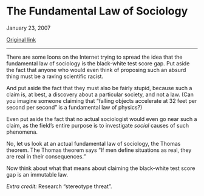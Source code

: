 The Fundamental Law of Sociology
================================

January 23, 2007

[Original link](http://www.aaronsw.com/weblog/fundsoc)

* * * * *

There are some loons on the Internet trying to spread the idea that the
fundamental law of sociology is the black-white test score gap. Put
aside the fact that anyone who would even think of proposing such an
absurd thing must be a raving scientific racist.

And put aside the fact that they must also be fairly stupid, because
such a claim is, at best, a discovery about a particular society, and
not a law. (Can you imagine someone claiming that “falling objects
accelerate at 32 feet per second per second” is a fundamental law of
physics?)

Even put aside the fact that no actual sociologist would even go near
such a claim, as the field’s entire purpose is to investigate *social*
causes of such phenomena.

No, let us look at an actual fundamental law of sociology, the Thomas
theorem. The Thomas theorem says “If men define situations as real, they
are real in their consequences.”

Now think about what that means about claiming the black-white test
score gap is an immutable law.

*Extra credit:* Research “stereotype threat”.

